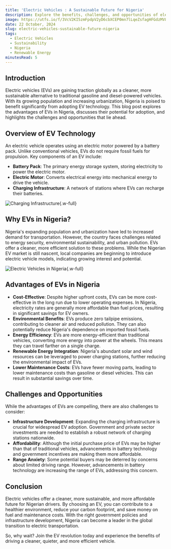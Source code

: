 ```yaml
---
title: 'Electric Vehicles : A Sustainable Future for Nigeria'
description: Explore the benefits, challenges, and opportunities of electric vehicles in Nigeria, and how they can contribute to a cleaner, more efficient transportation future.
image: https://utfs.io/f/3VcV2KI5zmFpdpV2yD6cbXCEP0mn7lLqeZsfagHFGdzMV8IT
date: 22 October, 2024
slug: electric-vehicles-sustainable-future-nigeria
tags:
  - Electric Vehicles
  - Sustainability
  - Nigeria
  - Renewable Energy
minutesRead: 5
---
```


## Introduction

Electric vehicles (EVs) are gaining traction globally as a cleaner, more sustainable alternative to traditional gasoline and diesel-powered vehicles. With its growing population and increasing urbanization, Nigeria is poised to benefit significantly from adopting EV technology. This blog post explores the advantages of EVs in Nigeria, discusses their potential for adoption, and highlights the challenges and opportunities that lie ahead.

## Overview of EV Technology

An electric vehicle operates using an electric motor powered by a battery pack. Unlike conventional vehicles, EVs do not require fossil fuels for propulsion. Key components of an EV include:

- **Battery Pack**: The primary energy storage system, storing electricity to power the electric motor.
- **Electric Motor**: Converts electrical energy into mechanical energy to drive the vehicle.
- **Charging Infrastructure**: A network of stations where EVs can recharge their batteries.

![Charging Infrastructure](https://utfs.io/f/3VcV2KI5zmFpz6Gnja8FhWZ9qfGeiJtpRb5gSEVC7UkHwO3A){.w-full}

## Why EVs in Nigeria?

Nigeria's expanding population and urbanization have led to increased demand for transportation. However, the country faces challenges related to energy security, environmental sustainability, and urban pollution. EVs offer a cleaner, more efficient solution to these problems. While the Nigerian EV market is still nascent, local companies are beginning to introduce electric vehicle models, indicating growing interest and potential.

![Electric Vehicles in Nigeria](https://utfs.io/f/3VcV2KI5zmFpKd38SMis3Ao0MLVXrsbvEZNgWnDPK9tkR2dm){.w-full}

## Advantages of EVs in Nigeria

- **Cost-Effective**: Despite higher upfront costs, EVs can be more cost-effective in the long run due to lower operating expenses. In Nigeria, electricity rates are generally more affordable than fuel prices, resulting in significant savings for EV owners.
- **Environmental Benefits**: EVs produce zero tailpipe emissions, contributing to cleaner air and reduced pollution. They can also potentially reduce Nigeria's dependence on imported fossil fuels.
- **Energy Efficiency**: EVs are more energy-efficient than traditional vehicles, converting more energy into power at the wheels. This means they can travel farther on a single charge.
- **Renewable Energy Integration**: Nigeria's abundant solar and wind resources can be leveraged to power charging stations, further reducing the environmental impact of EVs.
- **Lower Maintenance Costs**: EVs have fewer moving parts, leading to lower maintenance costs than gasoline or diesel vehicles. This can result in substantial savings over time.

## Challenges and Opportunities

While the advantages of EVs are compelling, there are also challenges to consider:

- **Infrastructure Development**: Expanding the charging infrastructure is crucial for widespread EV adoption. Government and private sector investments are needed to establish a robust network of charging stations nationwide.
- **Affordability**: Although the initial purchase price of EVs may be higher than that of traditional vehicles, advancements in battery technology and government incentives are making them more affordable.
- **Range Anxiety**: Some potential buyers may be deterred by concerns about limited driving range. However, advancements in battery technology are increasing the range of EVs, addressing this concern.

## Conclusion

Electric vehicles offer a cleaner, more sustainable, and more affordable future for Nigerian drivers. By choosing an EV, you can contribute to a healthier environment, reduce your carbon footprint, and save money on fuel and maintenance costs. With the right government policies and infrastructure development, Nigeria can become a leader in the global transition to electric transportation.

So, why wait? Join the EV revolution today and experience the benefits of driving a cleaner, quieter, and more efficient vehicle.

